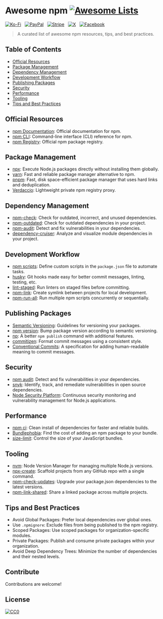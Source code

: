 # Awesome npm [![Awesome Lists](https://srv-cdn.himpfen.io/badges/awesome-lists/awesomelists-flat.svg)](https://github.com/brandonhimpfen/awesome)

[![Ko-Fi](https://srv-cdn.himpfen.io/badges/kofi/kofi-flat.svg)](https://ko-fi.com/awesomelists) &nbsp; [![PayPal](https://srv-cdn.himpfen.io/badges/paypal/paypal-flat.svg)](https://www.paypal.com/donate/?hosted_button_id=3LLKRXJU44EJJ) &nbsp; [![Stripe](https://srv-cdn.himpfen.io/badges/stripe/stripe-flat.svg)](https://tinyurl.com/e8ymxdw3) &nbsp; [![X](https://srv-cdn.himpfen.io/badges/twitter/twitter-flat.svg)](https://x.com/ListsAwesome) &nbsp; [![Facebook](https://srv-cdn.himpfen.io/badges/facebook-pages/facebook-pages-flat.svg)](https://www.facebook.com/awesomelists)

> A curated list of awesome npm resources, tips, and best practices.

## Table of Contents

- [Official Resources](#official-resources)
- [Package Management](#package-management)
- [Dependency Management](#dependency-management)
- [Development Workflow](#development-workflow)
- [Publishing Packages](#publishing-packages)
- [Security](#security)
- [Performance](#performance)
- [Tooling](#tooling)
- [Tips and Best Practices](#tips-and-best-practices)

## Official Resources

- [npm Documentation](https://docs.npmjs.com/): Official documentation for npm.
- [npm CLI](https://docs.npmjs.com/cli/v7): Command-line interface (CLI) reference for npm.
- [npm Registry](https://www.npmjs.com/): Official npm package registry.

## Package Management

- [npx](https://www.npmjs.com/package/npx): Execute Node.js packages directly without installing them globally.
- [yarn](https://yarnpkg.com/): Fast and reliable package manager alternative to npm.
- [pnpm](https://pnpm.js.org/): Fast, disk space-efficient package manager that uses hard links and deduplication.
- [Verdaccio](https://verdaccio.org/): Lightweight private npm registry proxy.

## Dependency Management

- [npm-check](https://www.npmjs.com/package/npm-check): Check for outdated, incorrect, and unused dependencies.
- [npm-outdated](https://www.npmjs.com/package/npm-outdated): Check for outdated dependencies in your project.
- [npm-audit](https://docs.npmjs.com/cli/v7/commands/npm-audit): Detect and fix vulnerabilities in your dependencies.
- [dependency-cruiser](https://www.npmjs.com/package/dependency-cruiser): Analyze and visualize module dependencies in your project.

## Development Workflow

- [npm scripts](https://docs.npmjs.com/cli/v7/using-npm/scripts): Define custom scripts in the `package.json` file to automate tasks.
- [husky](https://typicode.github.io/husky/#/): Git hooks made easy for better commit messages, linting, testing, etc.
- [lint-staged](https://www.npmjs.com/package/lint-staged): Run linters on staged files before committing.
- [npm-link](https://docs.npmjs.com/cli/v7/commands/npm-link): Create symlink between projects for local development.
- [npm-run-all](https://www.npmjs.com/package/npm-run-all): Run multiple npm scripts concurrently or sequentially.

## Publishing Packages

- [Semantic Versioning](https://semver.org/): Guidelines for versioning your packages.
- [npm version](https://docs.npmjs.com/cli/v7/commands/npm-version): Bump package version according to semantic versioning.
- [np](https://www.npmjs.com/package/np): A better `npm publish` command with additional features.
- [commitizen](https://www.npmjs.com/package/commitizen): Format commit messages using a consistent style.
- [Conventional Commits](https://www.conventionalcommits.org/): A specification for adding human-readable meaning to commit messages.

## Security

- [npm audit](https://docs.npmjs.com/cli/v7/commands/npm-audit): Detect and fix vulnerabilities in your dependencies.
- [snyk](https://snyk.io/): Identify, track, and remediate vulnerabilities in open source dependencies.
- [Node Security Platform](https://nodesecurity.io/): Continuous security monitoring and vulnerability management for Node.js applications.

## Performance

- [npm ci](https://docs.npmjs.com/cli/v7/commands/npm-ci): Clean install of dependencies for faster and reliable builds.
- [Bundlephobia](https://bundlephobia.com/): Find the cost of adding an npm package to your bundle.
- [size-limit](https://www.npmjs.com/package/size-limit): Control the size of your JavaScript bundles.

## Tooling

- [nvm](https://github.com/nvm-sh/nvm): Node Version Manager for managing multiple Node.js versions.
- [npx-create](https://www.npmjs.com/package/create): Scaffold projects from any GitHub repo with a single command.
- [npm-check-updates](https://www.npmjs.com/package/npm-check-updates): Upgrade your package.json dependencies to the latest versions.
- [npm-link-shared](https://www.npmjs.com/package/npm-link-shared): Share a linked package across multiple projects.

## Tips and Best Practices

- Avoid Global Packages: Prefer local dependencies over global ones.
- Use `.npmignore`: Exclude files from being published to the npm registry.
- Scoped Packages: Use scoped packages for organization-specific modules.
- Private Packages: Publish and consume private packages within your organization.
- Avoid Deep Dependency Trees: Minimize the number of dependencies and their nested levels.

## Contribute

Contributions are welcome!

## License

[![CC0](https://mirrors.creativecommons.org/presskit/buttons/88x31/svg/by-sa.svg)](http://creativecommons.org/licenses/by-sa/4.0/)
